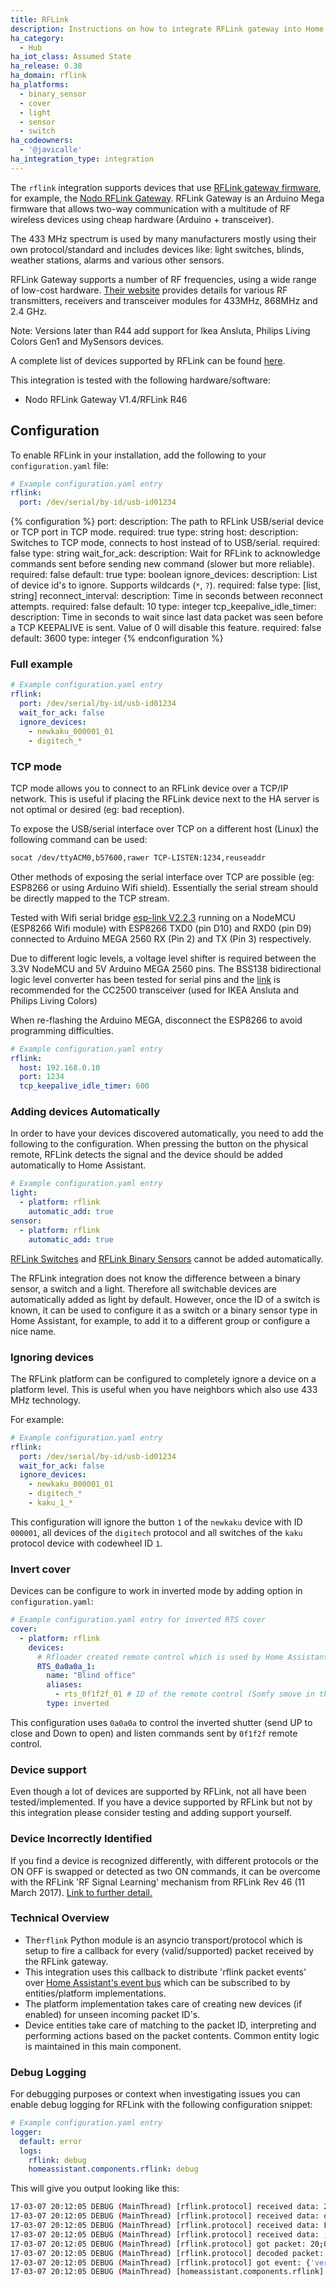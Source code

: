 ```yaml
---
title: RFLink
description: Instructions on how to integrate RFLink gateway into Home Assistant.
ha_category:
  - Hub
ha_iot_class: Assumed State
ha_release: 0.38
ha_domain: rflink
ha_platforms:
  - binary_sensor
  - cover
  - light
  - sensor
  - switch
ha_codeowners:
  - '@javicalle'
ha_integration_type: integration
---
```


The `rflink` integration supports devices that use [RFLink gateway firmware](https://www.rflink.nl/download.php), for example, the [Nodo RFLink Gateway](https://www.nodo-shop.nl/en/21-rflink-). RFLink Gateway is an Arduino Mega firmware that allows two-way communication with a multitude of RF wireless devices using cheap hardware (Arduino + transceiver).

The 433 MHz spectrum is used by many manufacturers mostly using their own protocol/standard and includes devices like: light switches, blinds, weather stations, alarms and various other sensors.

RFLink Gateway supports a number of RF frequencies, using a wide range of low-cost hardware. [Their website](https://www.rflink.nl) provides details for various RF transmitters, receivers and transceiver modules for 433MHz, 868MHz and 2.4 GHz.

<div class='note'>
Note: Versions later than R44 add support for Ikea Ansluta, Philips Living Colors Gen1 and MySensors devices.
</div>

A complete list of devices supported by RFLink can be found [here](https://www.rflink.nl/devlist.php).

This integration is tested with the following hardware/software:

- Nodo RFLink Gateway V1.4/RFLink R46

## Configuration

To enable RFLink in your installation, add the following to your `configuration.yaml` file:

```yaml
# Example configuration.yaml entry
rflink:
  port: /dev/serial/by-id/usb-id01234
```

{% configuration %}
port:
  description: The path to RFLink USB/serial device or TCP port in TCP mode.
  required: true
  type: string
host:
  description: Switches to TCP mode, connects to host instead of to USB/serial.
  required: false
  type: string
wait_for_ack:
  description: Wait for RFLink to acknowledge commands sent before sending new command (slower but more reliable).
  required: false
  default: true
  type: boolean
ignore_devices:
  description: List of device id's to ignore. Supports wildcards (`*`, `?`).
  required: false
  type: [list, string]
reconnect_interval:
  description: Time in seconds between reconnect attempts.
  required: false
  default: 10
  type: integer
tcp_keepalive_idle_timer:
  description: Time in seconds to wait since last data packet was seen before a TCP KEEPALIVE is sent. Value of 0 will disable this feature.
  required: false
  default: 3600
  type: integer
{% endconfiguration %}

### Full example

```yaml
# Example configuration.yaml entry
rflink:
  port: /dev/serial/by-id/usb-id01234
  wait_for_ack: false
  ignore_devices:
    - newkaku_000001_01
    - digitech_*
```

### TCP mode

TCP mode allows you to connect to an RFLink device over a TCP/IP network. This is useful if placing the RFLink device next to the HA server is not optimal or desired (eg: bad reception).

To expose the USB/serial interface over TCP on a different host (Linux) the following command can be used:

```bash
socat /dev/ttyACM0,b57600,rawer TCP-LISTEN:1234,reuseaddr
```

Other methods of exposing the serial interface over TCP are possible (eg: ESP8266 or using Arduino Wifi shield). Essentially the serial stream should be directly mapped to the TCP stream.

Tested with Wifi serial bridge [esp-link V2.2.3](https://github.com/jeelabs/esp-link/releases/tag/v2.2.3) running on a NodeMCU (ESP8266 Wifi module) with ESP8266 TXD0 (pin D10) and RXD0 (pin D9) connected to Arduino MEGA 2560 RX (Pin 2) and TX (Pin 3) respectively.

<div class='note warning'>

Due to different logic levels, a voltage level shifter is required between the 3.3V NodeMCU and 5V Arduino MEGA 2560 pins. The BSS138 bidirectional logic level converter has been tested for serial pins and the [link](https://www.aliexpress.com/item/8CH-IIC-I2C-Logic-Level-Converter-Bi-Directional-Module-DC-DC-5V-to-3-3V-Setp/32238089139.html) is recommended for the CC2500 transceiver (used for IKEA Ansluta and Philips Living Colors)

</div>

<div class='note'>
When re-flashing the Arduino MEGA, disconnect the ESP8266 to avoid programming difficulties.
</div>

```yaml
# Example configuration.yaml entry
rflink:
  host: 192.168.0.10
  port: 1234
  tcp_keepalive_idle_timer: 600
```

### Adding devices Automatically

In order to have your devices discovered automatically, you need to add the following to the configuration.
When pressing the button on the physical remote, RFLink detects the signal and the device should be added automatically to Home Assistant.

```yaml
# Example configuration.yaml entry
light:
  - platform: rflink
    automatic_add: true
sensor:
  - platform: rflink
    automatic_add: true
```

[RFLink Switches](/integrations/switch.rflink/) and [RFLink Binary Sensors](/integrations/binary_sensor.rflink/) cannot be added automatically.

The RFLink integration does not know the difference between a binary sensor, a switch and a light. Therefore all switchable devices are automatically added as light by default. However, once the ID of a switch is known, it can be used to configure it as a switch or a binary sensor type in Home Assistant, for example, to add it to a different group or configure a nice name.

### Ignoring devices

The RFLink platform can be configured to completely ignore a device on a platform level. This is useful when you have neighbors which also use 433 MHz technology.

For example:

```yaml
# Example configuration.yaml entry
rflink:
  port: /dev/serial/by-id/usb-id01234
  wait_for_ack: false
  ignore_devices:
    - newkaku_000001_01
    - digitech_*
    - kaku_1_*
```

This configuration will ignore the button `1` of the `newkaku` device with ID `000001`, all devices of the `digitech` protocol and all switches of the `kaku` protocol device with codewheel ID `1`.

### Invert cover

Devices can be configure to work in inverted mode by adding option in `configuration.yaml`:

```yaml
# Example configuration.yaml entry for inverted RTS cover
cover:
  - platform: rflink
    devices:
      # Rfloader created remote control which is used by Home Assistant
      RTS_0a0a0a_1:
        name: "Blind office"
        aliases: 
          - rts_0f1f2f_01 # ID of the remote control (Somfy smove in this case)
        type: inverted
 ```

This configuration uses `0a0a0a` to control the inverted shutter (send UP to close and Down to open) and listen commands sent by `0f1f2f` remote control.


### Device support

Even though a lot of devices are supported by RFLink, not all have been tested/implemented. If you have a device supported by RFLink but not by this integration please consider testing and adding support yourself.

### Device Incorrectly Identified

If you find a device is recognized differently, with different protocols or the ON OFF is swapped or detected as two ON commands, it can  be overcome with the RFLink 'RF Signal Learning' mechanism from RFLink Rev 46 (11 March 2017). [Link to further detail.](https://www.rflink.nl/faq.php#RFFind)

### Technical Overview

- The`rflink` Python module is an asyncio transport/protocol which is setup to fire a callback for every (valid/supported) packet received by the RFLink gateway.
- This integration uses this callback to distribute 'rflink packet events' over [Home Assistant's event bus](/docs/configuration/events/) which can be subscribed to by entities/platform implementations.
- The platform implementation takes care of creating new devices (if enabled) for unseen incoming packet ID's.
- Device entities take care of matching to the packet ID, interpreting and performing actions based on the packet contents. Common entity logic is maintained in this main component.

### Debug Logging

For debugging purposes or context when investigating issues you can enable debug logging for RFLink with the following configuration snippet:

```yaml
# Example configuration.yaml entry
logger:
  default: error
  logs:
    rflink: debug
    homeassistant.components.rflink: debug
```

This will give you output looking like this:

```bash
17-03-07 20:12:05 DEBUG (MainThread) [rflink.protocol] received data: 20;00;Nod
17-03-07 20:12:05 DEBUG (MainThread) [rflink.protocol] received data: o RadioFrequencyLink - R
17-03-07 20:12:05 DEBUG (MainThread) [rflink.protocol] received data: FLink Gateway V1.1 - R45
17-03-07 20:12:05 DEBUG (MainThread) [rflink.protocol] received data: ;
17-03-07 20:12:05 DEBUG (MainThread) [rflink.protocol] got packet: 20;00;Nodo RadioFrequencyLink - RFLink Gateway V1.1 - R45;
17-03-07 20:12:05 DEBUG (MainThread) [rflink.protocol] decoded packet: {'firmware': 'RFLink Gateway', 'revision': '45', 'node': 'gateway', 'protocol': 'unknown', 'hardware': 'Nodo RadioFrequencyLink', 'version': '1.1'}
17-03-07 20:12:05 DEBUG (MainThread) [rflink.protocol] got event: {'version': '1.1', 'firmware': 'RFLink Gateway', 'revision': '45', 'hardware': 'Nodo RadioFrequencyLink', 'id': 'rflink'}
17-03-07 20:12:05 DEBUG (MainThread) [homeassistant.components.rflink] event of type unknown: {'version': '1.1', 'firmware': 'RFLink Gateway', 'revision': '45', 'hardware': 'Nodo RadioFrequencyLink', 'id': 'rflink'}
```
